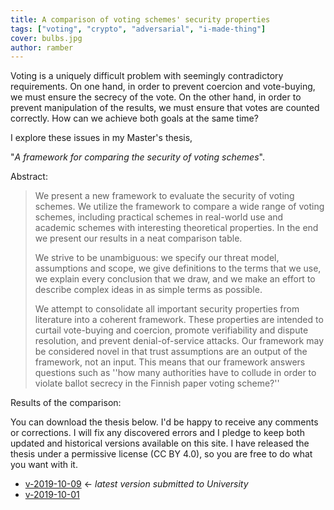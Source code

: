 ```yaml
---
title: A comparison of voting schemes' security properties
tags: ["voting", "crypto", "adversarial", "i-made-thing"]
cover: bulbs.jpg
author: ramber
---
```


<re-img
    src="bulbs.jpg"
    title="Photo by Skye Studios on Unsplash"
    href="https://unsplash.com/photos/NDLLFxTELrU"
    >
</re-img>

Voting is a uniquely difficult problem with seemingly contradictory requirements. On one hand, in order to prevent coercion and vote-buying, we must ensure the secrecy of the vote. On the other hand, in order to prevent manipulation of the results, we must ensure that votes are counted correctly. How can we achieve both goals at the same time?

I explore these issues in my Master's thesis,

"_A framework for comparing the security of voting schemes_".

Abstract:

> We present a new framework to evaluate the security of voting schemes. We utilize the framework to compare a wide range of voting schemes, including practical schemes in real-world use and academic schemes with interesting theoretical properties. In the end we present our results in a neat comparison table.
>
> We strive to be unambiguous: we specify our threat model, assumptions and scope, we give definitions to the terms that we use, we explain every conclusion that we draw, and we make an effort to describe complex ideas in as simple terms as possible.
>
> We attempt to consolidate all important security properties from literature into a coherent framework. These properties are intended to curtail vote-buying and coercion, promote verifiability and dispute resolution, and prevent denial-of-service attacks. Our framework may be considered novel in that trust assumptions are an output of the framework, not an input. This means that our framework answers questions such as ''how many authorities have to collude in order to violate ballot secrecy in the Finnish paper voting scheme?''

Results of the comparison:

<re-img
    src="voting_schemes_comparison.jpg"
    title="Comparison table of voting schemes' security properties"
    meme=True
    >
</re-img>

You can download the thesis below. I'd be happy to receive any comments or corrections. I will fix any discovered errors and I pledge to keep both updated and historical versions available on this site. I have released the thesis under a permissive license (CC BY 4.0), so you are free to do what you want with it.

- <a href="/thesis-voting-security-2019-10-09.pdf" target="_blank">v-2019-10-09</a> ← _latest version submitted to University_
- <a href="/thesis-voting-security-2019-10-01.pdf" target="_blank">v-2019-10-01</a>